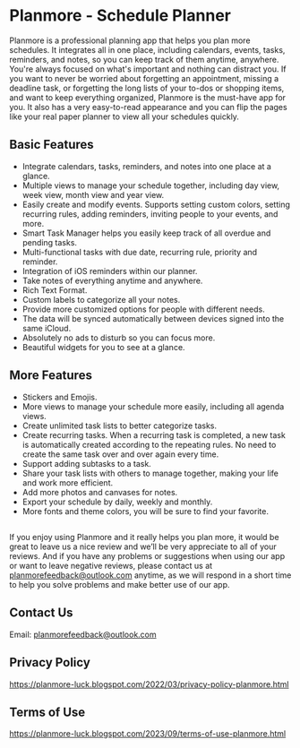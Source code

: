 # Planmore - Schedule Planner

  Planmore is a professional planning app that helps you plan more schedules. It integrates all in one place, including calendars, events, tasks, reminders, and notes, so you can keep track of them anytime, anywhere. You're always focused on what's important and nothing can distract you. If you want to never be worried about forgetting an appointment, missing a deadline task, or forgetting the long lists of your to-dos or shopping items, and want to keep everything organized, Planmore is the must-have app for you. It also has a very easy-to-read appearance and you can flip the pages like your real paper planner to view all your schedules quickly.

## Basic Features
  - Integrate calendars, tasks, reminders, and notes into one place at a glance.
  - Multiple views to manage your schedule together, including day view, week view, month view and year view.
  - Easily create and modify events. Supports setting custom colors, setting recurring rules, adding reminders, inviting people to your events, and more.
  - Smart Task Manager helps you easily keep track of all overdue and pending tasks.
  - Multi-functional tasks with due date, recurring rule, priority and reminder.
  - Integration of iOS reminders within our planner.
  - Take notes of everything anytime and anywhere.
  - Rich Text Format.
  - Custom labels to categorize all your notes.
  - Provide more customized options for people with different needs.
  - The data will be synced automatically between devices signed into the same iCloud.
  - Absolutely no ads to disturb so you can focus more.
  - Beautiful widgets for you to see at a glance.
  
## More Features
  - Stickers and Emojis.
  - More views to manage your schedule more easily, including all agenda views.
  - Create unlimited task lists to better categorize tasks.
  - Create recurring tasks. When a recurring task is completed, a new task is automatically created according to the repeating rules. No need to create the same task over and over again every time.
  - Support adding subtasks to a task.
  - Share your task lists with others to manage together, making your life and work more efficient.
  - Add more photos and canvases for notes.
  - Export your schedule by daily, weekly and monthly.
  - More fonts and theme colors, you will be sure to find your favorite.

## 
If you enjoy using Planmore and it really helps you plan more, it would be great to leave us a nice review and we’ll be very appreciate to all of your reviews. And if you have any problems or suggestions when using our app or want to leave negative reviews, please contact us at planmorefeedback@outlook.com anytime, as we will respond in a short time to help you solve problems and make better use of our app.

## Contact Us
Email: planmorefeedback@outlook.com

## Privacy Policy
https://planmore-luck.blogspot.com/2022/03/privacy-policy-planmore.html

## Terms of Use
https://planmore-luck.blogspot.com/2023/09/terms-of-use-planmore.html
